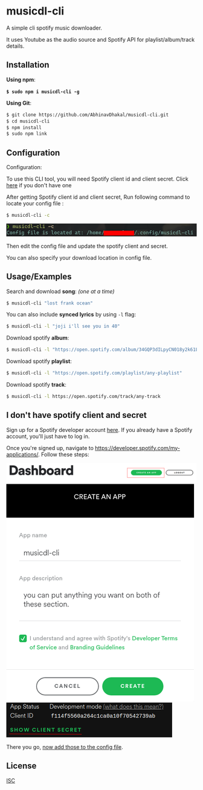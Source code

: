 
# musicdl-cli

A simple cli spotify music downloader.

It uses Youtube as the audio source and Spotify API for playlist/album/track details.



## Installation

**Using npm**:

**`
$ sudo npm i musicdl-cli -g
`**

**Using Git**:
```bash
$ git clone https://github.com/AbhinavDhakal/musicdl-cli.git
$ cd musicdl-cli
$ npm install
$ sudo npm link
```


## Configuration
Configuration:

To use this CLI tool, you will need Spotify client id and client secret.
Click [here](#I-don't-have-spotify-client-and-secret
) if you don't have one

After getting Spotify client id and client secret,
Run following command to locate your config file :

```bash
$ musicdl-cli -c
```


![config](./images/config.png?raw=true "Title")

Then edit the config file and update the spotify client and secret.

You can also specify your download location in config file. 



## Usage/Examples

Search and download **song**: *(one at a time)*
```bash
$ musicdl-cli "lost frank ocean"
```
You can also include **synced lyrics** by using `-l` flag:
```bash
$ musicdl-cli -l "joji i'll see you in 40"
```

Download spotify **album**:
```bash
$ musicdl-cli -l "https://open.spotify.com/album/34GQP3dILpyCN018y2k61L"
```

Download spotify **playlist**:
```bash
$ musicdl-cli -l "https://open.spotify.com/playlist/any-playlist"
```
Download spotify **track**:
```bash
$ musicdl-cli -l https://open.spotify.com/track/any-track
```


## I don't have spotify client and secret

Sign up for a Spotify developer account [here](https://developer.spotify.com/my-applications/#!/login). If you already have a Spotify account, you'll just have to log in.

Once you're signed up, navigate to https://developer.spotify.com/my-applications/. Follow these steps:

![First Step](./images/1.png?raw=true "Title")
![Second Step](./images/2.png?raw=true "Title")
![Third Step](./images/3.png?raw=true "Title")

There you go, [now add those to the config file](#Configuration). 
## License

[ISC](https://choosealicense.com/licenses/isc/)

